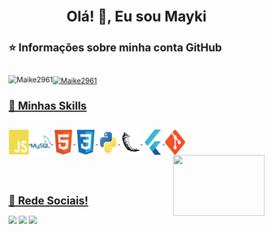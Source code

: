 <h1 align="center">Olá! 👋, Eu sou Mayki</h1>


 ## ⭐ Informações sobre minha conta GitHub

<br>

<div>
  <a href="https://github.com/Maike2961">
    <img align="left" src="https://github-readme-stats.vercel.app/api/top-langs?username=Maike2961&show_icons=true&locale=en&layout=compact&theme=highcontrast" alt="Maike2961" /> 
    <img align="center" width="400" src="https://github-readme-stats.vercel.app/api?username=Maike2961&show_icons=true&locale=en&theme=highcontrast" alt="Maike2961" />
</div>
    
## 🚀 Minhas Skills

<div style="display: inline_block"><br>
  <img align="center" alt="Js" height="50" width="40" src="https://raw.githubusercontent.com/devicons/devicon/master/icons/javascript/javascript-plain.svg">
   <img align="center" alt="Js" height="50" width="40" src="https://github.com/devicons/devicon/blob/master/icons/mysql/mysql-plain-wordmark.svg">
  <img align="center" alt="HTML" height="50" width="40" src="https://raw.githubusercontent.com/devicons/devicon/master/icons/html5/html5-original.svg">
  <img align="center" alt="CSS" height="50" width="40" src="https://raw.githubusercontent.com/devicons/devicon/master/icons/css3/css3-original.svg">
  <img align="center" alt="Python" height="50" width="40" src="https://raw.githubusercontent.com/devicons/devicon/master/icons/python/python-original.svg">
   <img align="center" alt="Flask" height="50" width="40" src="https://github.com/devicons/devicon/blob/master/icons/flask/flask-original.svg">
  <img align="center" alt="Flask" height="50" width="40" src="https://github.com/devicons/devicon/blob/master/icons/flutter/flutter-original.svg">
  <img align="center" alt="Flask" height="50" width="40" src="https://github.com/devicons/devicon/blob/master/icons/git/git-plain.svg">
  <img align="right" height="120" width="180" src="https://i2.wp.com/allhtaccess.info/wp-content/uploads/2018/03/programming.gif?fit=1281%2C716&ssl=1" />
   
</div>

<br><br>
## 💬 Rede Sociais!

<div> 
  <a href="https://instagram.com/mayki_costa_silva" target="_blank"><img src="https://img.shields.io/badge/-Instagram-%23E4405F?style=for-the-badge&logo=instagram&logoColor=white" target="_blank"></a>
  <a href="https://www.linkedin.com/in/maykipereiradasilva" target="_blank"><img src="https://img.shields.io/badge/-LinkedIn-%230077B5?style=for-the-badge&logo=linkedin&logoColor=white" target="_blank"></a> 
  <a href="https://www.twitch.tv/arexmorg" target="_blank"><img src="https://img.shields.io/badge/Twitch-9146FF?style=for-the-badge&logo=twitch&logoColor=white" target="_blank"></a>
</div>

<!--![snake-animation](https://github.com/Maike2961/Maike_Costa/blob/output/github-contribuition-grid-snake.svg)
